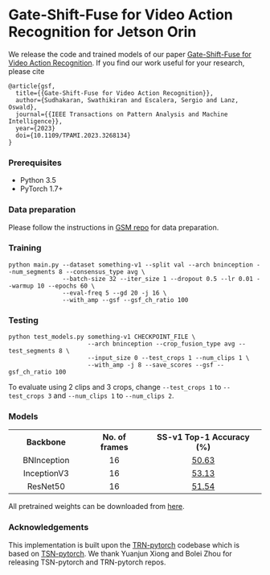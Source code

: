 



# Gate-Shift-Fuse for Video Action Recognition for Jetson Orin


We release the code and trained models of our paper [Gate-Shift-Fuse for Video Action Recognition](https://arxiv.org/pdf/2203.08897.pdf). If you find our work useful for your research, please cite
```
@article{gsf,
  title={{Gate-Shift-Fuse for Video Action Recognition}},
  author={Sudhakaran, Swathikiran and Escalera, Sergio and Lanz, Oswald},
  journal={{IEEE Transactions on Pattern Analysis and Machine Intelligence}},
  year={2023}
  doi={10.1109/TPAMI.2023.3268134}
}
```

### Prerequisites
- Python 3.5
- PyTorch 1.7+

### Data preparation

Please follow the instructions in [GSM repo](https://github.com/swathikirans/GSM) for data preparation.

### Training
```
python main.py --dataset something-v1 --split val --arch bninception --num_segments 8 --consensus_type avg \
               --batch-size 32 --iter_size 1 --dropout 0.5 --lr 0.01 --warmup 10 --epochs 60 \
               --eval-freq 5 --gd 20 -j 16 \
               --with_amp --gsf --gsf_ch_ratio 100
```

### Testing
```
python test_models.py something-v1 CHECKPOINT_FILE \
                      --arch bninception --crop_fusion_type avg --test_segments 8 \ 
                      --input_size 0 --test_crops 1 --num_clips 1 \
                      --with_amp -j 8 --save_scores --gsf --gsf_ch_ratio 100
```
To evaluate using 2 clips and 3 crops, change ``--test_crops 1`` to ``--test_crops 3`` and ``--num_clips 1`` to ``--num_clips 2``. 


### Models

<table style="width:100%" align="center">  
<col width="150">
<tr> 
	<th>Backbone</th>  
	<th>No. of frames</th>  
	<th>SS-v1 Top-1 Accuracy (%)</th>
   
</tr>  
<tr> 
	<td align="center">BNInception</td>
	<td align="center">16</td>  
	<td align="center"><a href='https://drive.google.com/file/d/1O7uEEYXr333YAnh8T5FPg_w2ejEbDqtK/view?usp=sharing'>50.63</a></td>  
</tr>  

<tr> 
	<td align="center">InceptionV3</td>
	<td align="center">16</td>  
	<td align="center"><a href='https://drive.google.com/file/d/1jIymBjJChK5Auj7DRKQuMxGAznJ3pYh9/view?usp=sharing'>53.13</a></td>  
</tr>

<tr> 
	<td align="center">ResNet50</td>
	<td align="center">16</td>  
	<td align="center"><a href='https://drive.google.com/file/d/1nSjhYvsu56e7a9d9VasGo7bxOrJ5j05f/view?usp=sharing'>51.54</a></td>  
</tr>

</table>

All pretrained weights can be downloaded from [here](https://drive.google.com/drive/folders/1KTk5PN0I4wwaOYh4Vi9wTZ-Wq2lSZ7Fb?usp=sharing).


### Acknowledgements

This implementation is built upon the [TRN-pytorch](https://github.com/metalbubble/TRN-pytorch) codebase which is based on [TSN-pytorch](https://github.com/yjxiong/tsn-pytorch). We thank Yuanjun Xiong and Bolei Zhou for releasing TSN-pytorch and TRN-pytorch repos.
